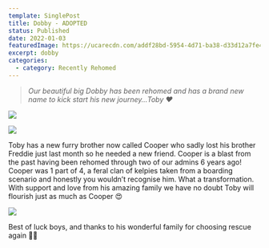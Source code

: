 ```yaml
---
template: SinglePost
title: Dobby - ADOPTED
status: Published
date: 2022-01-03
featuredImage: https://ucarecdn.com/addf28bd-5954-4d71-ba38-d33d12a7fe45/-/crop/600x420/0,48/-/preview/
excerpt: dobby
categories:
  - category: Recently Rehomed
---
```

> *Our beautiful big Dobby has been rehomed and has a brand new name to kick start his new journey…Toby ❤️*

![](https://ucarecdn.com/45055644-8003-4013-b7f7-a95f3e6c6401/)

![](https://ucarecdn.com/b547183f-11ea-4551-bb46-7826d86463d4/)


Toby has a new furry brother now called Cooper who sadly lost his brother Freddie just last month so he needed a new friend. Cooper is a blast from the past having been rehomed through two of our admins 6 years ago! Cooper was 1 part of 4, a feral clan of kelpies taken from a boarding scenario and honestly you wouldn’t recognise him. What a transformation. With support and love from his amazing family we have no doubt Toby will flourish just as much as Cooper 😍

![](https://ucarecdn.com/82b7fc3e-8310-46ed-b973-9e14326226a2/)


Best of luck boys, and thanks to his wonderful family for choosing rescue again 🙏🏻